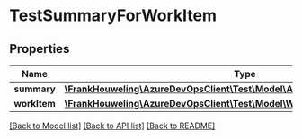 # TestSummaryForWorkItem

## Properties
Name | Type | Description | Notes
------------ | ------------- | ------------- | -------------
**summary** | [**\FrankHouweling\AzureDevOpsClient\Test\Model\AggregatedDataForResultTrend**](AggregatedDataForResultTrend.md) |  | [optional] 
**workItem** | [**\FrankHouweling\AzureDevOpsClient\Test\Model\WorkItemReference**](WorkItemReference.md) |  | [optional] 

[[Back to Model list]](../README.md#documentation-for-models) [[Back to API list]](../README.md#documentation-for-api-endpoints) [[Back to README]](../README.md)


